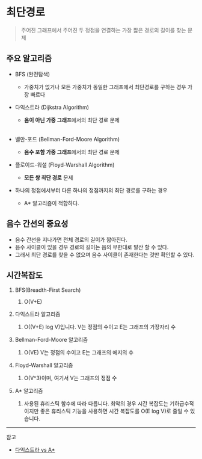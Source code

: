 # 최단경로

> 주어진 그래프에서 주어진 두 정점을 연결하는 가장 짧은 경로의 길이를 찾는 문제

## 주요 알고리즘
-   BFS (완전탐색)
     -   가중치가 없거나 모든 가중치가 동일한 그래프에서 최단경로를 구하는 경우 가장 빠르다                                       
-   다익스트라 (Dijkstra Algorithm)
     -   **음이 아닌 가중 그래프**에서의 최단 경로 문제                                                                                
-   벨만-포드 (Bellman-Ford-Moore Algorithm)
    -   **음수 포함 가중 그래프**에서의 최단 경로 문제 

-   플로이드-워셜 (Floyd-Warshall Algorithm)
     -   **모든 쌍 최단 경로** 문제

-   하나의 정점에서부터 다른 하나의 정점까지의 최단 경로를 구하는 경우
    -   A* 알고리즘이 적합하다.

## 음수 간선의 중요성

-   음수 간선을 지나가면 전체 경로의 길이가 짧아진다.
-   음수 사이클이 있을 경우 경로의 길이는 음의 무한대로 발산 할 수 있다.
-   그래서 최단 경로를 찾을 수 없으며 음수 사이클이 존재한다는 것만 확인할 수 있다.


## 시간복잡도

1.  BFS(Breadth-First Search)
	1. O(V+E)

2.  다익스트라 알고리즘
	1. O((V+E) log V)입니다.  V는 정점의 수이고 E는 그래프의 가장자리 수

3.  Bellman-Ford-Moore 알고리즘
	1. O(VE) V는 정점의 수이고 E는 그래프의 에지의 수

4.  Floyd-Warshall 알고리즘
	1. O(V^3)이며, 여기서 V는 그래프의 정점 수

5.  A* 알고리즘
	1. 사용된 휴리스틱 함수에 따라 다릅니다. 최악의 경우 시간 복잡도는 기하급수적이지만 좋은 휴리스틱 기능을 사용하면 시간 복잡도를 O(E log V)로 줄일 수 있습니다.

---
참고
- [다익스트라 vs A*](http://theory.stanford.edu/~amitp/GameProgramming/AStarComparison.html) 
